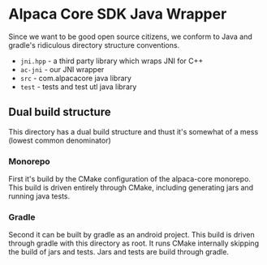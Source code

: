 # Alpaca Core SDK Java Wrapper

Since we want to be good open source citizens, we conform to Java and gradle's ridiculous directory structure conventions.

* `jni.hpp` - a third party library which wraps JNI for C++
* `ac-jni` - our JNI wrapper
* `src` - com.alpacacore java library
* `test` - tests and test utl java library

## Dual build structure

This directory has a dual build structure and thust it's somewhat of a mess (lowest common denominator)

### Monorepo

First it's build by the CMake configuration of the alpaca-core monorepo. This build is driven entirely through CMake, including generating jars and running java tests.

### Gradle

Second it can be built by gradle as an android project. This build is driven through gradle with this directory as root. It runs CMake internally skipping the build of jars and tests. Jars and tests are build through gradle.